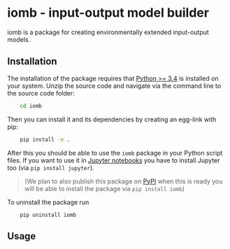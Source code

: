 iomb - input-output model builder
=================================
iomb is a package for creating environmentally extended input-output models. 

Installation
------------
The installation of the package requires that [Python >= 3.4](https://docs.python.org/3/using/) 
is installed on your system. Unzip the source code and navigate via the command line to the 
source code folder:

```bash
    cd iomb
```

Then you can install it and its dependencies by creating an egg-link with pip:    
 
```bash
    pip install -e .
```

After this you should be able to use the `iomb` package in your Python script
files. If you want to use it in [Jupyter notebooks](http://jupyter.org/) you
have to install Jupyter too (via `pip install jupyter`). 

> (We plan to also publish this package on [PyPI](https://pypi.python.org/pypi)
>  when this is ready you will be able to install the package via
   `pip install iomb`)   

To uninstall the package run

```
    pip uninstall iomb
```

Usage
-----




